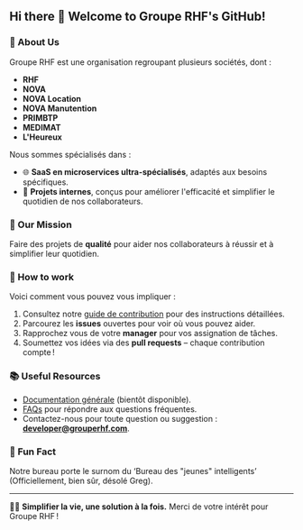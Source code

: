 ## Hi there 👋 Welcome to Groupe RHF's GitHub!

### 🌟 About Us
Groupe RHF est une organisation regroupant plusieurs sociétés, dont :
- **RHF**
- **NOVA**
- **NOVA Location**
- **NOVA Manutention**
- **PRIMBTP**
- **MEDIMAT**
- **L'Heureux**

Nous sommes spécialisés dans :
- 🌐 **SaaS en microservices ultra-spécialisés**, adaptés aux besoins spécifiques.
- 🔧 **Projets internes**, conçus pour améliorer l'efficacité et simplifier le quotidien de nos collaborateurs.

### 🚀 Our Mission
Faire des projets de **qualité** pour aider nos collaborateurs à réussir et à simplifier leur quotidien.

### 🤝 How to work
Voici comment vous pouvez vous impliquer :
1. Consultez notre [guide de contribution](./CONTRIBUTING.md) pour des instructions détaillées.
2. Parcourez les **issues** ouvertes pour voir où vous pouvez aider.
3. Rapprochez vous de votre **manager** pour vos assignation de tâches.
4. Soumettez vos idées via des **pull requests** – chaque contribution compte !

### 📚 Useful Resources
- [Documentation générale](https://example.com/docs) (bientôt disponible).
- [FAQs](https://example.com/faqs) pour répondre aux questions fréquentes.
- Contactez-nous pour toute question ou suggestion : **developer@grouperhf.com**.

### 🍿 Fun Fact
Notre bureau porte le surnom du ‘Bureau des "jeunes" intelligents’ (Officiellement, bien sûr, désolé Greg).

---

👩‍💻 **Simplifier la vie, une solution à la fois.** Merci de votre intérêt pour Groupe RHF !
